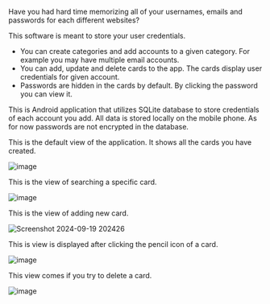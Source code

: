 Have you had hard time memorizing all of your usernames, emails and passwords for each different websites?

This software is meant to store your user credentials.

- You can create categories and add accounts to a given category. For example you may have multiple email accounts.
- You can add, update and delete cards to the app. The cards display user credentials for given account.
- Passwords are hidden in the cards by default. By clicking the password you can view it.

This is Android application that utilizes SQLite database to store credentials of each account you add. All data is stored locally on the mobile phone.
As for now passwords are not encrypted in the database.



This is the default view of the application. It shows all the cards you have created.

![image](https://github.com/user-attachments/assets/0ab07ea5-710a-4e04-9de5-c67d3ce9c1b4)


This is the view of searching a specific card.

![image](https://github.com/user-attachments/assets/301944af-4781-422f-a340-537dfd117b90)

This is the view of adding new card.

![Screenshot 2024-09-19 202426](https://github.com/user-attachments/assets/6268ec30-5158-4af6-bb42-ca74db2a377e)

This is view is displayed after clicking the pencil icon of a card.

![image](https://github.com/user-attachments/assets/c76c91e7-f012-4b50-9177-014947f6b9ee)

This view comes if you try to delete a card.

![image](https://github.com/user-attachments/assets/0b588cb9-5303-43fb-b9c6-f1c0c8a31062)


